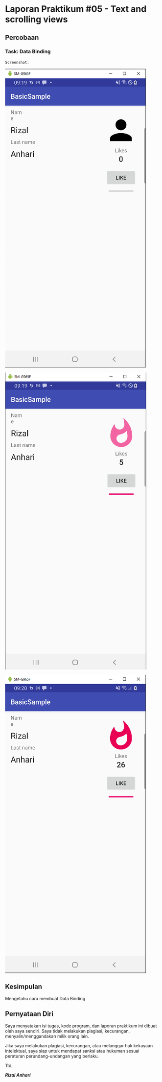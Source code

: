 # Laporan Praktikum #05 - Text and scrolling views

## Percobaan

### Task: Data Binding

`Screenshot:`

![Hasil](img/Screenshot_1.png)

![Hasil](img/Screenshot_2.png)

![Hasil](img/Screenshot_3.png)

## Kesimpulan

Mengetahu cara membuat Data Binding

## Pernyataan Diri

Saya menyatakan isi tugas, kode program, dan laporan praktikum ini dibuat oleh saya sendiri. Saya tidak melakukan plagiasi, kecurangan, menyalin/menggandakan milik orang lain.

Jika saya melakukan plagiasi, kecurangan, atau melanggar hak kekayaan intelektual, saya siap untuk mendapat sanksi atau hukuman sesuai peraturan perundang-undangan yang berlaku.

Ttd,

***Rizal Anhari***
